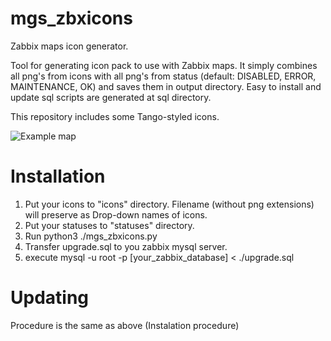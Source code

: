 # mgs_zbxicons
Zabbix maps icon generator.

Tool for generating icon pack to use with Zabbix maps.
It simply combines all png's from icons with all png's from status (default: DISABLED, ERROR, MAINTENANCE, OK) and saves them in output directory.
Easy to install and update sql scripts are generated at sql directory.

This repository includes some Tango-styled icons.

![Example map](https://raw.githubusercontent.com/michalsternadel/mgs_zbxicons/master/example_map.png)

# Installation

1. Put your icons to "icons" directory. Filename (without png extensions) will preserve as Drop-down names of icons.
2. Put your statuses to "statuses" directory.
3. Run python3 ./mgs_zbxicons.py
4. Transfer upgrade.sql to you zabbix mysql server.
5. execute mysql -u root -p [your_zabbix_database] < ./upgrade.sql

# Updating

Procedure is the same as above (Instalation procedure)

